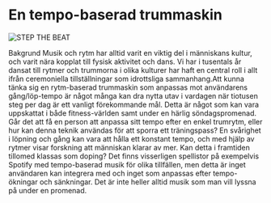 # En tempo-baserad trummaskin
![STEP THE BEAT](https://user-images.githubusercontent.com/73692517/162933370-0d895c3d-c025-4437-8d46-97595b0ea796.jpg)

Bakgrund
Musik och rytm har alltid varit en viktig del i människans kultur, och varit nära kopplat till fysisk aktivitet och dans. Vi har i tusentals år dansat till rytmer och trummorna i olika kulturer har haft en central roll i allt ifrån ceremoniella tillställningar som idrottsliga sammanhang.Att kunna tänka sig en rytm-baserad trummaskin som anpassas mot användarens gång/löp-tempo är något många kan dra nytta utav i vardagen när tiotusen steg per dag är ett vanligt förekommande mål. Detta är något som kan vara uppskattat i både fitness-världen samt under en härlig söndagspromenad. Går det att få en person att anpassa sitt tempo efter en enkel trumrytm, eller hur kan denna teknik användas för att sporra ett träningspass? En svårighet i löpning och gång kan vara att hålla ett konstant tempo, och med hjälp av rytmer visar forskning att människan klarar av mer. Kan detta i framtiden tillomed klassas som doping?
Det finns visserligen spellistor på exempelvis Spotify med tempo-baserad musik för olika tillfällen, men detta är inget användaren kan integrera med och inget som anpassas efter tempo-ökningar och sänkningar. Det är inte heller alltid musik som man vill lyssna på under en promenad.
